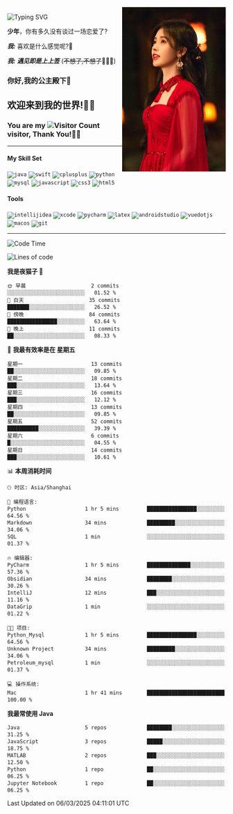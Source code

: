 <!-- **wql521/wql521** is a ✨ _special_ ✨ repository because its `README.md` (this file) appears on your GitHub profile. -->
<img align="right" width=239 src="https://github.com/wql521/wql521/blob/main/鞠婧祎.jpg">

![Typing SVG](https://readme-typing-svg.demolab.com?font=Fira+Code&weight=700&size=31&pause=1000&width=500&height=55&lines=Hi+there%2C+I%E2%80%98m+%E5%B0%98%E4%B8%96%E7%83%9F%E9%9B%A8%E5%AE%A2+!+%F0%9F%AB%B6%F0%9F%8F%BB;%E4%BD%A0%E5%A5%BD%2C+%E6%88%91%E6%98%AF+%E5%B0%98%E4%B8%96%E7%83%9F%E9%9B%A8%E5%AE%A2+!+%F0%9F%AB%B6%F0%9F%8F%BB)

  **少年**，你有多久没有谈过一场恋爱了?
    
  ***我:*** 喜欢是什么感觉呢?🤔
 
  ***我:*** ***遇见即是上上签*** (~~不想了,不想了~~🤦🏻‍♂️)
  ### 你好,我的公主殿下👑
## **欢迎来到我的世界!🥳🥳**

### You are my ![Visitor Count](https://profile-counter.glitch.me/wql521/count.svg) visitor, Thank You!🎉🎉
---

#### My Skill Set
<!-- languages:start -->
<!-- prettier-ignore-start -->
<!-- markdownlint-disable -->
<code><img height="20" src="http://simpleicons.p2hp.com/icons/java.svg" alt="java" /></code>
<code><img height="20" src="https://cdn.simpleicons.org/swift" alt="swift" /></code>
<code><img height="20" src="https://cdn.simpleicons.org/cplusplus" alt="cplusplus" /></code>
<code><img height="20" src="https://cdn.simpleicons.org/python" alt="python" /></code>
<code><img height="20" src="https://cdn.simpleicons.org/mysql" alt="mysql" /></code>
<code><img height="20" src="https://cdn.simpleicons.org/javascript" alt="javascript" /></code>
<code><img height="20" src="https://cdn.simpleicons.org/css3" alt="css3" /></code>
<code><img height="20" src="https://cdn.simpleicons.org/html5" alt="html5" /></code>
<!-- markdownlint-restore -->
<!-- prettier-ignore-end -->

<!-- languages:end -->

#### Tools

<!-- tools:start -->
<!-- prettier-ignore-start -->
<!-- markdownlint-disable -->
<code><img height="20" src="https://cdn.simpleicons.org/intellijidea" alt="intellijidea" /></code>
<code><img height="20" src="https://cdn.simpleicons.org/xcode" alt="xcode" /></code>
<code><img height="20" src="https://cdn.simpleicons.org/pycharm" alt="pycharm" /></code>
<code><img height="20" src="https://cdn.simpleicons.org/latex" alt="latex" /></code>
<code><img height="20" src="https://cdn.simpleicons.org/androidstudio" alt="androidstudio" /></code>
<code><img height="20" src="https://cdn.simpleicons.org/vuedotjs" alt="vuedotjs" /></code>
<code><img height="20" src="https://cdn.simpleicons.org/macos" alt="macos" /></code>
<code><img height="20" src="https://cdn.simpleicons.org/git" alt="git" /></code>
<!-- markdownlint-restore -->
<!-- prettier-ignore-end -->

<!-- tools:end -->

___



<!--START_SECTION:waka-->
![Code Time](http://img.shields.io/badge/Code%20Time-76%20hrs%2045%20mins-blue)

![Lines of code](https://img.shields.io/badge/%E4%BB%8E%E3%80%8CHello%20World%E3%80%8D%E8%B5%B7%E6%88%91%E5%B7%B2%E7%BB%8F%E5%86%99%E4%BA%86-10.5%20thousand%20%E8%A1%8C%E4%BB%A3%E7%A0%81-blue)

**我是夜猫子 🦉** 

```text
🌞 早晨                     2 commits           ░░░░░░░░░░░░░░░░░░░░░░░░░   01.52 % 
🌆 白天                     35 commits          ███████░░░░░░░░░░░░░░░░░░   26.52 % 
🌃 傍晚                     84 commits          ████████████████░░░░░░░░░   63.64 % 
🌙 晚上                     11 commits          ██░░░░░░░░░░░░░░░░░░░░░░░   08.33 % 
```
📅 **我最有效率是在 星期五** 

```text
星期一                      13 commits          ██░░░░░░░░░░░░░░░░░░░░░░░   09.85 % 
星期二                      18 commits          ███░░░░░░░░░░░░░░░░░░░░░░   13.64 % 
星期三                      16 commits          ███░░░░░░░░░░░░░░░░░░░░░░   12.12 % 
星期四                      13 commits          ██░░░░░░░░░░░░░░░░░░░░░░░   09.85 % 
星期五                      52 commits          ██████████░░░░░░░░░░░░░░░   39.39 % 
星期六                      6 commits           █░░░░░░░░░░░░░░░░░░░░░░░░   04.55 % 
星期日                      14 commits          ███░░░░░░░░░░░░░░░░░░░░░░   10.61 % 
```


📊 **本周消耗时间** 

```text
🕑︎ 时区: Asia/Shanghai

💬 编程语言: 
Python                   1 hr 5 mins         ████████████████░░░░░░░░░   64.56 % 
Markdown                 34 mins             █████████░░░░░░░░░░░░░░░░   34.06 % 
SQL                      1 min               ░░░░░░░░░░░░░░░░░░░░░░░░░   01.37 % 

🔥 编辑器: 
PyCharm                  1 hr 5 mins         ██████████████░░░░░░░░░░░   57.36 % 
Obsidian                 34 mins             ████████░░░░░░░░░░░░░░░░░   30.26 % 
IntelliJ                 12 mins             ███░░░░░░░░░░░░░░░░░░░░░░   11.16 % 
DataGrip                 1 min               ░░░░░░░░░░░░░░░░░░░░░░░░░   01.22 % 

🐱‍💻 项目: 
Python_Mysql             1 hr 5 mins         ████████████████░░░░░░░░░   64.56 % 
Unknown Project          34 mins             █████████░░░░░░░░░░░░░░░░   34.06 % 
Petroleum_mysql          1 min               ░░░░░░░░░░░░░░░░░░░░░░░░░   01.37 % 

💻 操作系统: 
Mac                      1 hr 41 mins        █████████████████████████   100.00 % 
```

**我最常使用 Java** 

```text
Java                     5 repos             ████████░░░░░░░░░░░░░░░░░   31.25 % 
JavaScript               3 repos             █████░░░░░░░░░░░░░░░░░░░░   18.75 % 
MATLAB                   2 repos             ███░░░░░░░░░░░░░░░░░░░░░░   12.50 % 
Python                   1 repo              ██░░░░░░░░░░░░░░░░░░░░░░░   06.25 % 
Jupyter Notebook         1 repo              ██░░░░░░░░░░░░░░░░░░░░░░░   06.25 % 
```




 Last Updated on 06/03/2025 04:11:01 UTC
<!--END_SECTION:waka-->


